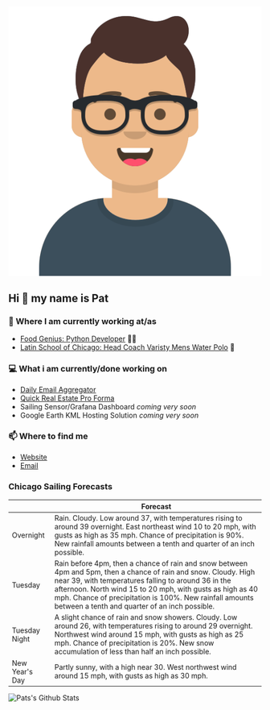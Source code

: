 [![Social banner for p-j-falconer](https://raw.githubusercontent.com/P-J-FALCONER/P-J-FALCONER/master/assets/avataaars.svg)](https://patfalconer.com/)
## Hi :wave: my name is Pat

### 💼 Where I am currently working at/as
- [Food Genius: Python Developer](https://getfoodgenius.com/) 🍔🐍
- [Latin School of Chicago: Head Coach Varisty Mens Water Polo](https://www.latinschool.org/) 🤽


### 💻 What i am currently/done working on
 - [Daily Email Aggregator](https://github.com/P-J-FALCONER/dott_daily_mail)
 - [Quick Real Estate Pro Forma](https://github.com/P-J-FALCONER/henry)
 - Sailing Sensor/Grafana Dashboard *coming very soon*
 - Google Earth KML Hosting Solution *coming very soon*

### 📫 Where to find me
 - [Website](https://patfalconer.com/)
 - [Email](mailto:patrick.j.falconer@gmail.com)


### Chicago Sailing Forecasts
|   | Forecast  |
|---|---|
| Overnight | Rain. Cloudy. Low around 37, with temperatures rising to around 39 overnight. East northeast wind 10 to 20 mph, with gusts as high as 35 mph. Chance of precipitation is 90%. New rainfall amounts between a tenth and quarter of an inch possible. |
| Tuesday | Rain before 4pm, then a chance of rain and snow between 4pm and 5pm, then a chance of rain and snow. Cloudy. High near 39, with temperatures falling to around 36 in the afternoon. North wind 15 to 20 mph, with gusts as high as 40 mph. Chance of precipitation is 100%. New rainfall amounts between a tenth and quarter of an inch possible. |
| Tuesday Night | A slight chance of rain and snow showers. Cloudy. Low around 26, with temperatures rising to around 29 overnight. Northwest wind around 15 mph, with gusts as high as 25 mph. Chance of precipitation is 20%. New snow accumulation of less than half an inch possible. |
| New Year&#39;s Day | Partly sunny, with a high near 30. West northwest wind around 15 mph, with gusts as high as 30 mph. |

![Pats's Github Stats](https://github-readme-stats.vercel.app/api?username=p-j-falconer&show_icons=true&theme=radical)
